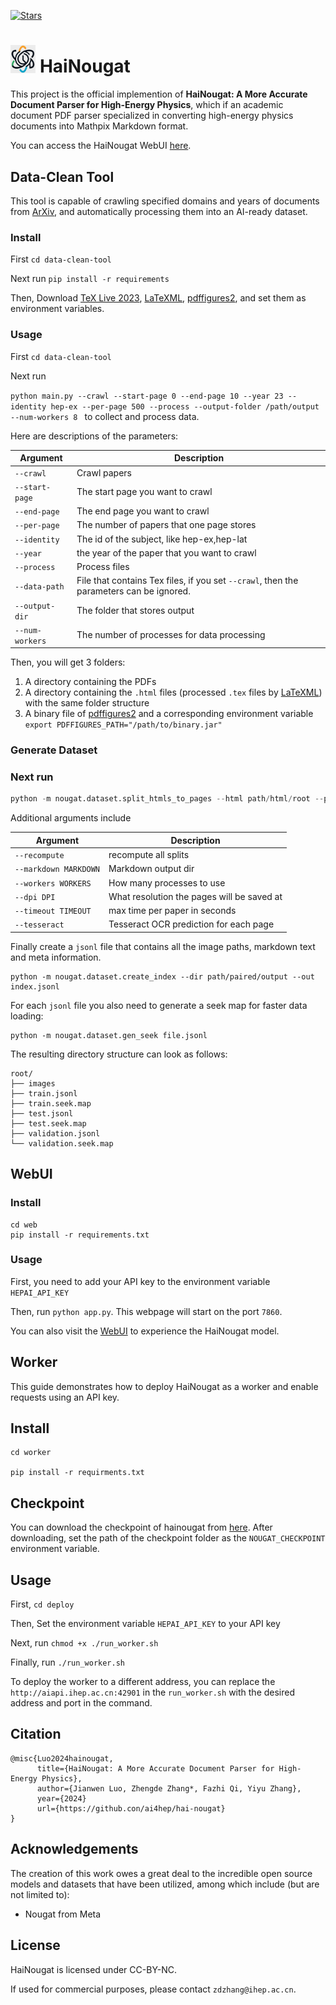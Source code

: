 [![Stars](https://img.shields.io/github/stars/ai4hep/hai-nougat)](
https://github.com/zhangzhengde0225/Xiwu)

# <img width="8%" src='/web/build/static/media/logo.86df30241577a42b7e0f.png' alt="logo"> HaiNougat


This project is the official implemention of **HaiNougat: A More Accurate Document Parser for High-Energy Physics**, which if an academic document PDF parser specialized in converting high-energy physics documents into Mathpix Markdown format.

You can access the HaiNougat WebUI [here](https://ai.ihep.ac.cn/m/hai-nougat).

## Data-Clean Tool

This tool is capable of crawling specified domains and years of documents from [ArXiv](https://arxiv.org/), and automatically processing them into an AI-ready dataset.

### Install

First `cd data-clean-tool`

Next run `pip install -r requirements`

Then, Download [TeX Live 2023](https://tug.org/texlive/), [LaTeXML](https://github.com/brucemiller/LaTeXML), [pdffigures2](https://github.com/allenai/pdffigures2), and set them as environment variables.

### Usage

First `cd data-clean-tool`

Next run

`python main.py --crawl --start-page 0 --end-page 10 --year 23 --identity hep-ex --per-page 500 --process --output-folder /path/output --num-workers 8 `  to collect and process data.

Here are  descriptions of the parameters:

| Argument        | Description                                                  |
| --------------- | ------------------------------------------------------------ |
| `--crawl`       | Crawl papers                                                 |
| `--start-page`  | The start page you want to crawl                             |
| `--end-page`    | The end page you want to crawl                               |
| `--per-page`    | The number of papers that one page stores                    |
| `--identity`    | The id of the subject, like hep-ex,hep-lat                   |
| `--year`        | the year of the paper that you want to crawl                 |
| `--process`     | Process files                                                |
| `--data-path`   | File that contains Tex files, if you set `--crawl`,  then the parameters can be ignored. |
| `--output-dir`  | The folder that stores output                                |
| `--num-workers` | The number of processes for data processing                  |

Then, you will get 3 folders:

1. A directory containing the PDFs
2. A directory containing the `.html` files (processed `.tex` files by [LaTeXML](https://math.nist.gov/~BMiller/LaTeXML/)) with the same folder structure
3. A binary file of [pdffigures2](https://github.com/allenai/pdffigures2) and a corresponding environment variable `export PDFFIGURES_PATH="/path/to/binary.jar"`

### Generate Dataset

### Next run

```python
python -m nougat.dataset.split_htmls_to_pages --html path/html/root --pdfs path/pdf/root --out path/paired/output --figure path/pdffigures/outputs
```

Additional arguments include

| Argument              | Description                                |
| --------------------- | ------------------------------------------ |
| `--recompute`         | recompute all splits                       |
| `--markdown MARKDOWN` | Markdown output dir                        |
| `--workers WORKERS`   | How many processes to use                  |
| `--dpi DPI`           | What resolution the pages will be saved at |
| `--timeout TIMEOUT`   | max time per paper in seconds              |
| `--tesseract`         | Tesseract OCR prediction for each page     |

Finally create a `jsonl` file that contains all the image paths, markdown text and meta information.

```
python -m nougat.dataset.create_index --dir path/paired/output --out index.jsonl
```

For each `jsonl` file you also need to generate a seek map for faster data loading:

```
python -m nougat.dataset.gen_seek file.jsonl
```

The resulting directory structure can look as follows:

```
root/
├── images
├── train.jsonl
├── train.seek.map
├── test.jsonl
├── test.seek.map
├── validation.jsonl
└── validation.seek.map
```

## WebUI

### Install

```
cd web
pip install -r requirements.txt
```

### Usage

First, you need to add your API key to the environment variable `HEPAI_API_KEY`

Then, run `python app.py`. This webpage will start on the port `7860`.

You can also visit the [WebUI](https://ai.ihep.ac.cn/m/hai-nougat) to experience the HaiNougat model.

## Worker

This guide demonstrates how to deploy HaiNougat as a worker and enable requests using an API key. 

## Install

```
cd worker

pip install -r requirments.txt
```

## Checkpoint
You can download the checkpoint of hainougat from [here](https://drive.google.com/file/d/1mYQ-fiUAZU9xnJA5Tk47cEsO4KOaQT5u/view?usp=sharing). After downloading, set the path of the checkpoint folder as the `NOUGAT_CHECKPOINT` environment variable. 

## Usage

First, `cd deploy`

Then, Set the environment variable `HEPAI_API_KEY` to your API key 

Next, run `chmod +x ./run_worker.sh`

Finally, run `./run_worker.sh`

To deploy the worker to a different address, you can replace the `http://aiapi.ihep.ac.cn:42901`  in the `run_worker.sh` with the desired address and port in the command. 

## Citation

```
@misc{Luo2024hainougat,
      title={HaiNougat: A More Accurate Document Parser for High-Energy Physics}, 
      author={Jianwen Luo, Zhengde Zhang*, Fazhi Qi, Yiyu Zhang},
      year={2024}
      url={https://github.con/ai4hep/hai-nougat}
}
```

## Acknowledgements

The creation of this work owes a great deal to the incredible open source models and datasets that have been utilized, among which include (but are not limited to):

* Nougat from Meta


## License

HaiNougat is licensed under CC-BY-NC.

If used for commercial purposes, please contact `zdzhang@ihep.ac.cn`.
